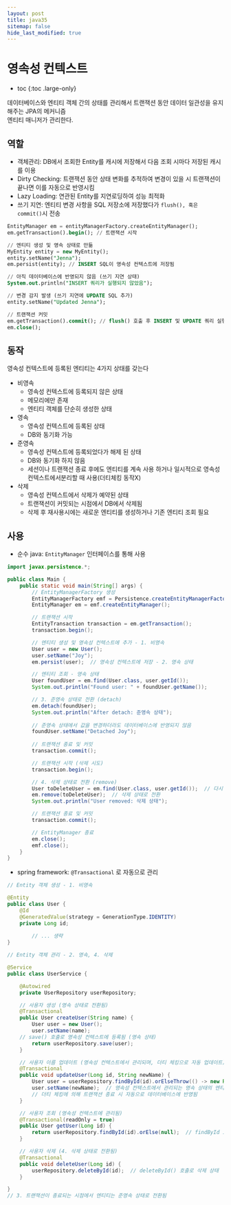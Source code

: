 ```yaml
---
layout: post
title: java35
sitemap: false
hide_last_modified: true
---
```

# 영속성 컨텍스트

* toc
{:toc .large-only}

데이터베이스와 엔티티 객체 간의 상태를 관리해서 트랜잭션 동안 데이터 일관성을 유지해주는 JPA의 메커니즘  
엔티티 매니저가 관리한다.

## 역할

- 객체관리: DB에서 조회한 Entity를 캐시에 저장해서 다음 조회 시마다 저장된 캐시를 이용
- Dirty Checking: 트랜잭션 동안 상태 변화를 추적하여 변경이 있을 시 트랜잭션이 끝나면 이를 자동으로 반영시킴
- Lazy Loading: 연관된 Entity를 지연로딩하여 성능 최적화
- 쓰기 지연: 엔티티 변경 사항을 SQL 저장소에 저장했다가 `flush(), 혹은 commit()`시 전송

```sql
EntityManager em = entityManagerFactory.createEntityManager();
em.getTransaction().begin(); // 트랜잭션 시작

// 엔티티 생성 및 영속 상태로 만듦
MyEntity entity = new MyEntity();
entity.setName("Jenna");
em.persist(entity); // INSERT SQL이 영속성 컨텍스트에 저장됨

// 아직 데이터베이스에 반영되지 않음 (쓰기 지연 상태)
System.out.println("INSERT 쿼리가 실행되지 않았음");

// 변경 감지 발생 (쓰기 지연에 UPDATE SQL 추가)
entity.setName("Updated Jenna");

// 트랜잭션 커밋
em.getTransaction().commit(); // flush() 호출 후 INSERT 및 UPDATE 쿼리 실행
em.close();
```

## 동작

영속성 컨텍스트에 등록된 엔티티는 4가지 상태를 갖는다

- 비영속
    - 영속성 컨텍스트에 등록되지 않은 상태
    - 메모리에만 존재
    - 엔티티 객체를 단순히 생성한 상태
- 영속
    - 영속성 컨텍스트에 등록된 상태
    - DB와 동기화 가능
- 준영속
    - 영속성 컨텍스트에 등록되었다가 해제 된 상태
    - DB와 동기화 하지 않음
    - 세션이나 트랜잭션 종료 후에도 엔티티를 계속 사용 하거나 일시적으로 영속성 컨텍스트에서분리할 때 사용(더티체킹 동작X)
- 삭제
    - 영속성 컨텍스트에서 삭제가 예약된 상태
    - 트랜잭션이 커밋되는 시점에서 DB에서 삭제됨
    - 삭제 후 재사용시에는 새로운 엔티티를 생성하거나 기존 엔티티 조회 필요

## 사용

- 순수 java: `EntityManager` 인터페이스를 통해 사용

```java
import javax.persistence.*;

public class Main {
    public static void main(String[] args) {
        // EntityManagerFactory 생성
        EntityManagerFactory emf = Persistence.createEntityManagerFactory("exampleUnit");
        EntityManager em = emf.createEntityManager();

        // 트랜잭션 시작
        EntityTransaction transaction = em.getTransaction();
        transaction.begin();

        // 엔티티 생성 및 영속성 컨텍스트에 추가 - 1. 비영속
        User user = new User();
        user.setName("Joy");
        em.persist(user);  // 영속성 컨텍스트에 저장 - 2. 영속 상태

        // 엔티티 조회 - 영속 상태
        User foundUser = em.find(User.class, user.getId());
        System.out.println("Found user: " + foundUser.getName());

        // 3. 준영속 상태로 전환 (detach)
        em.detach(foundUser);
        System.out.println("After detach: 준영속 상태");
        
        // 준영속 상태에서 값을 변경하더라도 데이터베이스에 반영되지 않음
        foundUser.setName("Detached Joy");
        
        // 트랜잭션 종료 및 커밋
        transaction.commit();

        // 트랜잭션 시작 (삭제 시도)
        transaction.begin();

        // 4. 삭제 상태로 전환 (remove)
        User toDeleteUser = em.find(User.class, user.getId());  // 다시 영속 상태로 불러옴
        em.remove(toDeleteUser);  // 삭제 상태로 전환
        System.out.println("User removed: 삭제 상태");

        // 트랜잭션 종료 및 커밋
        transaction.commit();

        // EntityManager 종료
        em.close();
        emf.close();
    }
}

```

- spring framework: `@Transactional` 로 자동으로 관리

```java
// Entity 객체 생성 - 1. 비영속

@Entity
public class User {
    @Id
    @GeneratedValue(strategy = GenerationType.IDENTITY)
    private Long id;
		
		// ... 생략
}

// Entity 객체 관리 - 2. 영속, 4. 삭제

@Service
public class UserService {

    @Autowired
    private UserRepository userRepository;

    // 사용자 생성 (영속 상태로 전환됨)
    @Transactional
    public User createUser(String name) {
        User user = new User();
        user.setName(name);
	// save() 호출로 영속성 컨텍스트에 등록됨 (영속 상태)
        return userRepository.save(user);  
    }

    // 사용자 이름 업데이트 (영속성 컨텍스트에서 관리되며, 더티 체킹으로 자동 업데이트)
    @Transactional
    public void updateUser(Long id, String newName) {
        User user = userRepository.findById(id).orElseThrow(() -> new RuntimeException("User not found"));
        user.setName(newName);  // 영속성 컨텍스트에서 관리되는 영속 상태의 엔티티
        // 더티 체킹에 의해 트랜잭션 종료 시 자동으로 데이터베이스에 반영됨
    }

    // 사용자 조회 (영속성 컨텍스트에 관리됨)
    @Transactional(readOnly = true)
    public User getUser(Long id) {
        return userRepository.findById(id).orElse(null);  // findById 호출 시 영속 상태로 관리됨
    }

    // 사용자 삭제 (4. 삭제 상태로 전환됨)
    @Transactional
    public void deleteUser(Long id) {
        userRepository.deleteById(id);  // deleteById() 호출로 삭제 상태
    }

}
// 3. 트랜잭션이 종료되는 시점에서 엔티티는 준영속 상태로 전환됨
```
